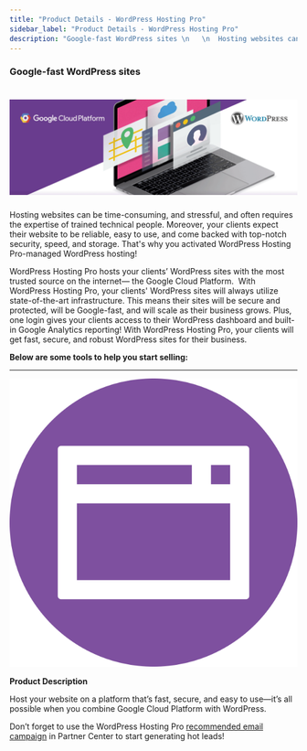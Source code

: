 ```yaml
---
title: "Product Details - WordPress Hosting Pro"
sidebar_label: "Product Details - WordPress Hosting Pro"
description: "Google-fast WordPress sites \n   \n  Hosting websites can be time-consuming, and stressful, and often requires the expertise of trained technical people. Moreove"
---
```


### Google-fast WordPress sites

# ![Website-Pro.png](./img/4406958669591-bc828d686e.png)

Hosting websites can be time-consuming, and stressful, and often requires the expertise of trained technical people. Moreover, your clients expect their website to be reliable, easy to use, and come backed with top-notch security, speed, and storage. That's why you activated WordPress Hosting Pro-managed WordPress hosting!

WordPress Hosting Pro hosts your clients’ WordPress sites with the most trusted source on the internet— the Google Cloud Platform.  With WordPress Hosting Pro, your clients' WordPress sites will always utilize state-of-the-art infrastructure. This means their sites will be secure and protected, will be Google-fast, and will scale as their business grows. Plus, one login gives your clients access to their WordPress dashboard and built-in Google Analytics reporting! With WordPress Hosting Pro, your clients will get fast, secure, and robust WordPress sites for their business.

**Below are some tools to help you start selling:**

* * *

![WordPress Hosting Pro logo](./img/4406958669591-df49e85001.png)

**Product Description**

Host your website on a platform that’s fast, secure, and easy to use—it’s all possible when you combine Google Cloud Platform with WordPress.

Don’t forget to use the WordPress Hosting Pro [recommended email campaign](https://partners.vendasta.com/superadmin/campaign/details/CAMPAIGN-4965937af7184c1ea368f6e5fb8fa12d) in Partner Center to start generating hot leads!